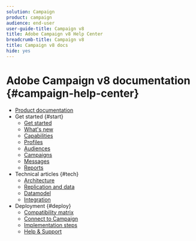 ```yaml
---
solution: Campaign
product: campaign
audience: end-user
user-guide-title: Campaign v8
title: Adobe Campaign v8 Help Center
breadcrumb-title: Campaign v8
title: Campaign v8 docs
hide: yes
---
```


# Adobe Campaign v8 documentation {#campaign-help-center}

+ [Product documentation](adobe-campaign-home.md)
+ Get started {#start}
  + [Get started](start/get-started.md)
  + [What's new](start/whats-new.md)
  + [Capabilities](start/capability-matrix.md)
  + [Profiles](start/profiles.md)
  + [Audiences](start/audiences.md)
  + [Campaigns](start/campaigns.md)
  + [Messages](start/create-message.md)
  + [Reports](start/reporting.md)
+ Technical articles {#tech}
  + [Architecture](start/architecture.md)
  + [Replication and data](start/replication.md)
  + [Datamodel](start/datamodel.md)
  + [Integration](start/integration.md)
+ Deployment {#deploy}
  + [Compatibility matrix](start/compatibility-matrix.md)
  + [Connect to Campaign](start/connect.md)
  + [Implementation steps](start/implementation.md)
  + [Help & Support](start/support.md)

